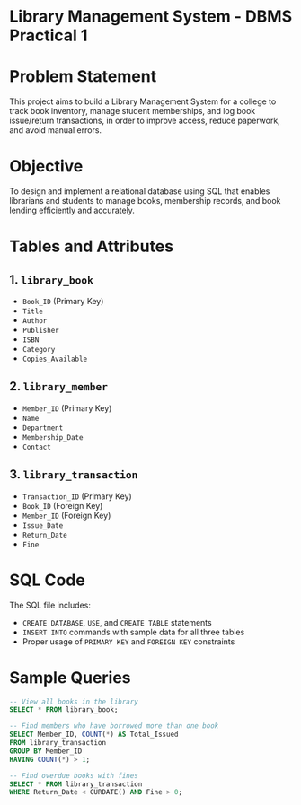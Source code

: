 # Library Management System - DBMS Practical 1

# Problem Statement

This project aims to build a Library Management System for a college to track book inventory, manage student memberships, and log book issue/return transactions, in order to improve access, reduce paperwork, and avoid manual errors.

# Objective

To design and implement a relational database using SQL that enables librarians and students to manage books, membership records, and book lending efficiently and accurately.

# Tables and Attributes

## 1. `library_book`
- `Book_ID` (Primary Key)
- `Title`
- `Author`
- `Publisher`
- `ISBN`
- `Category`
- `Copies_Available`

## 2. `library_member`
- `Member_ID` (Primary Key)
- `Name`
- `Department`
- `Membership_Date`
- `Contact`

## 3. `library_transaction`
- `Transaction_ID` (Primary Key)
- `Book_ID` (Foreign Key)
- `Member_ID` (Foreign Key)
- `Issue_Date`
- `Return_Date`
- `Fine`

# SQL Code

The SQL file includes:
- `CREATE DATABASE`, `USE`, and `CREATE TABLE` statements
- `INSERT INTO` commands with sample data for all three tables
- Proper usage of `PRIMARY KEY` and `FOREIGN KEY` constraints

# Sample Queries

```sql
-- View all books in the library
SELECT * FROM library_book;

-- Find members who have borrowed more than one book
SELECT Member_ID, COUNT(*) AS Total_Issued
FROM library_transaction
GROUP BY Member_ID
HAVING COUNT(*) > 1;

-- Find overdue books with fines
SELECT * FROM library_transaction
WHERE Return_Date < CURDATE() AND Fine > 0;
